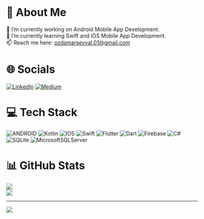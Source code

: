 # 💫 About Me
🔭 I’m currently working on Android Mobile App Development.<br>🌱 I’m currently learning Swift and iOS Mobile App Development.<br>📫 Reach me here: ozdamarsevval.01@gmail.com


# 🌐 Socials
[![LinkedIn](https://img.shields.io/badge/LinkedIn-%230077B5.svg?logo=linkedin&logoColor=white)](https://www.linkedin.com/in/%C5%9Fevval-%C3%B6zdamar-945120201/) [![Medium](https://img.shields.io/badge/Medium-12100E?logo=medium&logoColor=white)](https://medium.com/@ozdamarsevval) 

# 💻 Tech Stack
![ANDROID](https://img.shields.io/badge/android-%2320232a.svg?style=for-the-badge&logo=android&logoColor=%a4c639) ![Kotlin](https://img.shields.io/badge/kotlin-%230095D5.svg?style=for-the-badge&logo=kotlin&logoColor=white) ![IOS](https://img.shields.io/badge/IOS-%2320232a.svg?style=for-the-badge&logo=apple&logoColor=white)   ![Swift](https://img.shields.io/badge/swift-F54A2A?style=for-the-badge&logo=swift&logoColor=white) ![Flutter](https://img.shields.io/badge/Flutter-%2302569B.svg?style=for-the-badge&logo=Flutter&logoColor=white) ![Dart](https://img.shields.io/badge/dart-%230175C2.svg?style=for-the-badge&logo=dart&logoColor=white) ![Firebase](https://img.shields.io/badge/firebase-%23039BE5.svg?style=for-the-badge&logo=firebase) ![C#](https://img.shields.io/badge/c%23-%23239120.svg?style=for-the-badge&logo=c-sharp&logoColor=white) ![SQLite](https://img.shields.io/badge/sqlite-%2307405e.svg?style=for-the-badge&logo=sqlite&logoColor=white) ![MicrosoftSQLServer](https://img.shields.io/badge/Microsoft%20SQL%20Sever-CC2927?style=for-the-badge&logo=microsoft%20sql%20server&logoColor=white) 

# 📊 GitHub Stats
![](https://github-readme-stats.vercel.app/api?username=sevvaloz&theme=radical&hide_border=true&include_all_commits=true&count_private=true)<br/>
![](https://github-readme-streak-stats.herokuapp.com/?user=sevvaloz&theme=radical&hide_border=true)<br/>

---
[![](https://visitcount.itsvg.in/api?id=sevvaloz&icon=0&color=0)](https://visitcount.itsvg.in)
